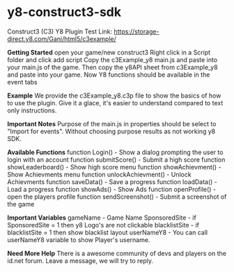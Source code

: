# y8-construct3-sdk
Construct3 (C3) Y8 Plugin
Test Link: https://storage-direct.y8.com/Gani/html5/c3example/

**Getting Started**
open your game/new construct3
Right click in a Script folder and click add script
Copy the c3Example_y8 main.js and paste into your main.js of the game.
Then copy the y8API sheet from c3Example_y8 and paste into your game.
Now Y8 functions should be available in the event tabs

**Example**
We provide the c3Example_y8.c3p file to show the basics of how to use the plugin. Give it a glace, it's easier to understand compared to text only instructions.

**Important Notes**
Purpose of the main.js in properties should be select to "Import for events". Without choosing purpose results as not working y8 SDK.

**Available Functions**
function Login() - Show a dialog prompting the user to login with an account
function submitScore() - Submit a high score
function showLeaderboard() - Show high score menu
function showAchievment() - Show Achievments menu
function unlockAchievment() - Unlock Achievments
function saveData() - Save a progress 
function loadData() - Load a progress
function showAds() - Show Ads
function openProfile() - open the players profile
function sendScreenshot() - Submit a screenshot of the game

**Important Variables**
gameName - Game Name
SponsoredSite -  if SponsoredSite = 1 then y8 Logo's are not clickable
blacklistSite - if blacklistSite = 1 then show blacklist layout 
userNameY8 - You can call userNameY8 variable to show Player's username.


**Need More Help**
There is a awesome community of devs and players on the id.net forum. Leave a message, we will try to reply.

